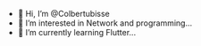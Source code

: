 - 👋 Hi, I’m @Colbertubisse
- 👀 I’m interested in Network and programming...
- 🌱 I’m currently learning Flutter...
<!---
Colbertubisse/Colbertubisse is a ✨ special ✨ repository because its `README.md` (this file) appears on your GitHub profile.
You can click the Preview link to take a look at your changes.
--->

